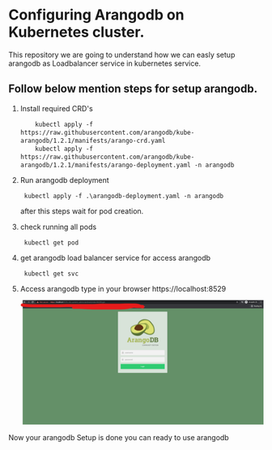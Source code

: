 # Configuring Arangodb on Kubernetes cluster.

This repository we are going to understand how we can easly setup arangodb as Loadbalancer service in kubernetes service.

## Follow below mention steps for setup arangodb.

1. Install required CRD's

   ```
       kubectl apply -f https://raw.githubusercontent.com/arangodb/kube-arangodb/1.2.1/manifests/arango-crd.yaml
       kubectl apply -f https://raw.githubusercontent.com/arangodb/kube-arangodb/1.2.1/manifests/arango-deployment.yaml -n arangodb
   ```

2. Run arangodb deployment

   ```
    kubectl apply -f .\arangodb-deployment.yaml -n arangodb
   ```

   after this steps wait for pod creation.

3. check running all pods
   ```
    kubectl get pod
   ```
4. get arangodb load balancer service for access arangodb
   ```
    kubectl get svc
   ```
5. Access arangodb
   type in your browser https://localhost:8529

   ![arangodb](assets\startpage.png)

Now your arangodb Setup is done you can ready to use arangodb

